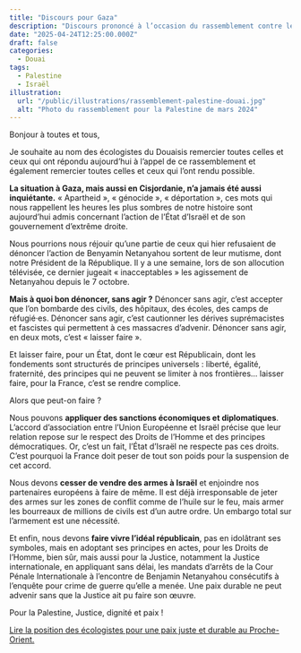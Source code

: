```yaml
---
title: "Discours pour Gaza"
description: "Discours prononcé à l’occasion du rassemblement contre les massacres perpétrés à Gaza du 6 avril 2025 organisé à Douai par l’AFPS."
date: "2025-04-24T12:25:00.000Z"
draft: false
categories:
  - Douai
tags:
  - Palestine
  - Israël
illustration:
  url: "/public/illustrations/rassemblement-palestine-douai.jpg"
  alt: "Photo du rassemblement pour la Palestine de mars 2024"
---
```


Bonjour à toutes et tous,

Je souhaite au nom des écologistes du Douaisis remercier toutes celles et ceux qui ont répondu aujourd’hui à l’appel de ce rassemblement et également remercier toutes celles et ceux qui l’ont rendu possible.

**La situation à Gaza, mais aussi en Cisjordanie, n’a jamais été aussi inquiétante.** « Apartheid », « génocide », « déportation », ces mots qui nous rappellent les heures les plus sombres de notre histoire sont aujourd’hui admis concernant l’action de l’État d’Israël et de son gouvernement d’extrême droite.

Nous pourrions nous réjouir qu’une partie de ceux qui hier refusaient de dénoncer l’action de Benyamin Netanyahou sortent de leur mutisme, dont notre Président de la République. Il y a une semaine, lors de son allocution télévisée, ce dernier jugeait « inacceptables » les agissement de Netanyahou depuis le 7 octobre.

**Mais à quoi bon dénoncer, sans agir ?** Dénoncer sans agir, c’est accepter que l’on bombarde des civils, des hôpitaux, des écoles, des camps de réfugié·es. Dénoncer sans agir, c’est cautionner les dérives suprémacistes et fascistes qui permettent à ces massacres d’advenir. Dénoncer sans agir, en deux mots, c’est « laisser faire ».

Et laisser faire, pour un État, dont le cœur est Républicain, dont les fondements sont structurés de principes universels : liberté, égalité, fraternité, des principes qui ne peuvent se limiter à nos frontières... laisser faire, pour la France, c’est se rendre complice.

Alors que peut-on faire ?

Nous pouvons **appliquer des sanctions économiques et diplomatiques**. L’accord d’association entre l’Union Européenne et Israël précise que leur relation repose sur le respect des Droits de l’Homme et des principes démocratiques. Or, c’est un fait, l’État d’Israël ne respecte pas ces droits. C’est pourquoi la France doit peser de tout son poids pour la suspension de cet accord.

Nous devons **cesser de vendre des armes à Israël** et enjoindre nos partenaires européens à faire de même. Il est déjà irresponsable de jeter des armes sur les zones de conflit comme de l’huile sur le feu, mais armer les bourreaux de millions de civils est d’un autre ordre. Un embargo total sur l’armement est une nécessité.

Et enfin, nous devons **faire vivre l’idéal républicain**, pas en idolâtrant ses symboles, mais en adoptant ses principes en actes, pour les Droits de l’Homme, bien sûr, mais aussi pour la Justice, notamment la Justice internationale, en appliquant sans délai, les mandats d’arrêts de la Cour Pénale Internationale à l’encontre de Benjamin Netanyahou consécutifs à l’enquête pour crime de guerre qu’elle a menée. Une paix durable ne peut advenir sans que la Justice ait pu faire son œuvre.

Pour la Palestine, Justice, dignité et paix !

[Lire la position des écologistes pour une paix juste et durable au Proche-Orient.](https://lesecologistes.fr/posts/3Pne5VikYd2RWLauicII1f/pour-une-paix-juste-et-durable-au-proche-orient)
